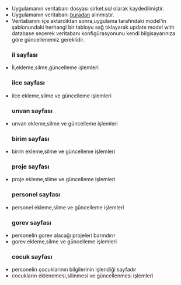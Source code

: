 <ul><li>Uygulamanın veritabanı dosyası sirket.sql olarak kaydedilmiştir.</li><li>Uygulamanın veritabanı <a href=https://teknikakil.com/veritabani/veritabani-tasarimi/sql-server-sirket-veritabani-ornegi>buradan</a>  alınmıştır.</li>
<li>Veritabanını içe aktardıktan sonra,uygulama tarafındaki model'in şablonundaki herhangi bir tabloyu sağ tıklayarak update model with database seçerek veritabanı konfigürasyonunu kendi bilgisayarınıza göre güncellenemiz gereklidir.
</li>  <h3>il sayfası</h3>
<li>  İl,ekleme,silme,güncelleme işlemleri</li>
<h3>ilce sayfası</h3>
<li>ilce ekleme,silme ve güncelleme işlemleri</li>
<h3>unvan sayfası</h3>
<li>unvan ekleme,silme ve güncelleme işlemleri</li>
<h3>birim sayfası</h3>
<li>birim ekleme,silme ve güncelleme işlemleri</li>
<h3>proje sayfası</h3>
  <li>proje ekleme,silme ve güncelleme işlemleri</li>
  <h3>personel sayfası</h3>
  <li>personel ekleme,silme ve güncelleme işlemleri</li>
  <h3>gorev sayfası</h3>
    <li>personelin gorev alacağı projeleri barındırır</li>
    <li>gorev ekleme,silme ve güncelleme işlemleri</li>
    <h3 >cocuk sayfası</h3>
    <li>personelin çocuklarının bilgilerinin işlendiği sayfadır</li>
    <li>cocukların eklenemesi,silinmesi ve güncellenmesi işlemleri</li>
   
  </ul>
